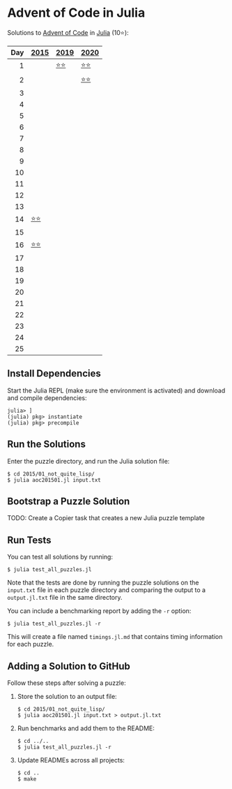 # Advent of Code in Julia

Solutions to [Advent of Code](https://adventofcode.com/) in [Julia](https://julialang.org/) (10⭐):

|   Day | [2015](2015)                    | [2019](2019)                                     | [2020](2020)                      |
|------:|:--------------------------------|:-------------------------------------------------|:----------------------------------|
|     1 |                                 | [⭐⭐](2019/01_the_tyranny_of_the_rocket_equation) | [⭐⭐](2020/01_report_repair)       |
|     2 |                                 |                                                  | [⭐⭐](2020/02_password_philosophy) |
|     3 |                                 |                                                  |                                   |
|     4 |                                 |                                                  |                                   |
|     5 |                                 |                                                  |                                   |
|     6 |                                 |                                                  |                                   |
|     7 |                                 |                                                  |                                   |
|     8 |                                 |                                                  |                                   |
|     9 |                                 |                                                  |                                   |
|    10 |                                 |                                                  |                                   |
|    11 |                                 |                                                  |                                   |
|    12 |                                 |                                                  |                                   |
|    13 |                                 |                                                  |                                   |
|    14 | [⭐⭐](2015/14_reindeer_olympics) |                                                  |                                   |
|    15 |                                 |                                                  |                                   |
|    16 | [⭐⭐](2015/16_aunt_sue)          |                                                  |                                   |
|    17 |                                 |                                                  |                                   |
|    18 |                                 |                                                  |                                   |
|    19 |                                 |                                                  |                                   |
|    20 |                                 |                                                  |                                   |
|    21 |                                 |                                                  |                                   |
|    22 |                                 |                                                  |                                   |
|    23 |                                 |                                                  |                                   |
|    24 |                                 |                                                  |                                   |
|    25 |                                 |                                                  |                                   |

## Install Dependencies

Start the Julia REPL (make sure the environment is activated) and download and compile dependencies:

```
julia> ]
(julia) pkg> instantiate
(julia) pkg> precompile
```

## Run the Solutions

Enter the puzzle directory, and run the Julia solution file:

```console
$ cd 2015/01_not_quite_lisp/
$ julia aoc201501.jl input.txt
```

## Bootstrap a Puzzle Solution

TODO: Create a Copier task that creates a new Julia puzzle template

## Run Tests

You can test all solutions by running:

```console
$ julia test_all_puzzles.jl
```

Note that the tests are done by running the puzzle solutions on the `input.txt` file in each puzzle directory and comparing the output to a `output.jl.txt` file in the same directory.

You can include a benchmarking report by adding the `-r` option:

```console
$ julia test_all_puzzles.jl -r
```

This will create a file named `timings.jl.md` that contains timing information for each puzzle.

## Adding a Solution to GitHub

Follow these steps after solving a puzzle:

1. Store the solution to an output file:

    ```console
    $ cd 2015/01_not_quite_lisp/
    $ julia aoc201501.jl input.txt > output.jl.txt
    ```

2. Run benchmarks and add them to the README:

    ```console
    $ cd ../..
    $ julia test_all_puzzles.jl -r
    ```

3. Update READMEs across all projects:

    ```console
    $ cd ..
    $ make
    ```
